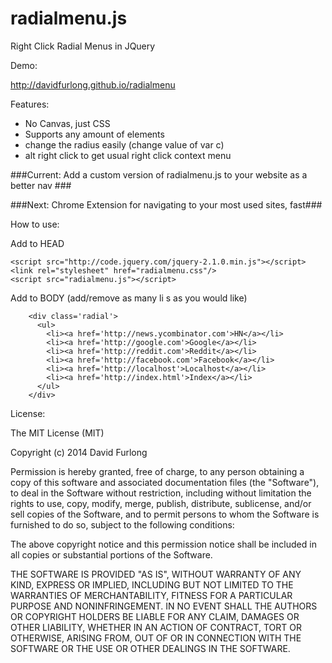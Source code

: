 radialmenu.js
=============

Right Click Radial Menus in JQuery

Demo:

http://davidfurlong.github.io/radialmenu

Features:
- No Canvas, just CSS
- Supports any amount of elements
- change the radius easily (change value of var c)
- alt right click to get usual right click context menu

###Current: Add a custom version of radialmenu.js to your website as a better nav ###

###Next: Chrome Extension for navigating to your most used sites, fast###

How to use:

Add to HEAD
```
<script src="http://code.jquery.com/jquery-2.1.0.min.js"></script>
<link rel="stylesheet" href="radialmenu.css"/>
<script src="radialmenu.js"></script>
```
Add to BODY (add/remove as many li s as you would like)
```
    <div class='radial'>
      <ul>
        <li><a href='http://news.ycombinator.com'>HN</a></li>
        <li><a href='http://google.com'>Google</a></li>  
        <li><a href='http://reddit.com'>Reddit</a></li>
        <li><a href='http://facebook.com'>Facebook</a></li> 
        <li><a href='http://localhost'>Localhost</a></li> 
        <li><a href='http://index.html'>Index</a></li> 
      </ul>
    </div>
```
License: 

The MIT License (MIT)

Copyright (c) 2014 David Furlong

Permission is hereby granted, free of charge, to any person obtaining a copy
of this software and associated documentation files (the "Software"), to deal
in the Software without restriction, including without limitation the rights
to use, copy, modify, merge, publish, distribute, sublicense, and/or sell
copies of the Software, and to permit persons to whom the Software is
furnished to do so, subject to the following conditions:

The above copyright notice and this permission notice shall be included in
all copies or substantial portions of the Software.

THE SOFTWARE IS PROVIDED "AS IS", WITHOUT WARRANTY OF ANY KIND, EXPRESS OR
IMPLIED, INCLUDING BUT NOT LIMITED TO THE WARRANTIES OF MERCHANTABILITY,
FITNESS FOR A PARTICULAR PURPOSE AND NONINFRINGEMENT. IN NO EVENT SHALL THE
AUTHORS OR COPYRIGHT HOLDERS BE LIABLE FOR ANY CLAIM, DAMAGES OR OTHER
LIABILITY, WHETHER IN AN ACTION OF CONTRACT, TORT OR OTHERWISE, ARISING FROM,
OUT OF OR IN CONNECTION WITH THE SOFTWARE OR THE USE OR OTHER DEALINGS IN
THE SOFTWARE.

